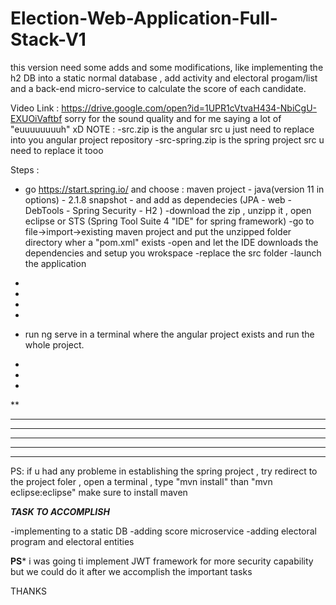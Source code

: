# Election-Web-Application-Full-Stack-V1
this version need some adds and some modifications, like implementing the h2 DB into a static normal database , add activity and electoral progam/list and a back-end micro-service to calculate the score of each candidate. 

Video Link : https://drive.google.com/open?id=1UPR1cVtvaH434-NbiCgU-EXUOiVaftbf
sorry for the sound quality and for me saying a lot of "euuuuuuuuh" xD
NOTE :
-src.zip is the angular src u just need to replace into you angular project repository
-src-spring.zip is the spring project src u need to replace it tooo


Steps :
- go https://start.spring.io/ and choose : maven project - java(version 11 in options) - 2.1.8 snapshot - and add as dependecies (JPA - web - DebTools - Spring Security - H2 )
-download the zip , unzipp it , open eclipse or STS (Spring Tool Suite 4 "IDE" for spring framework) 
-go to file->import->existing maven project  and put the unzipped folder directory wher a "pom.xml" exists
-open and let the IDE downloads the dependencies and setup you wrokspace 
-replace the src folder 
-launch the application 
*
*
*
*
- run ng serve in a terminal where the angular project exists 
and run the whole project.
*
*
*
**
***
****
******
*********
***********
PS: if u had any probleme in establishing the spring project , try redirect to the project foler , open a terminal , type "mvn install" than "mvn eclipse:eclipse" 
make sure to install maven

***********TASK TO ACCOMPLISH***********

-implementing to a static DB
-adding score microservice
-adding electoral program and electoral entities


**********PS***********
i was going ti implement JWT framework for more security capability but we could do it after we accomplish the important tasks

THANKS

